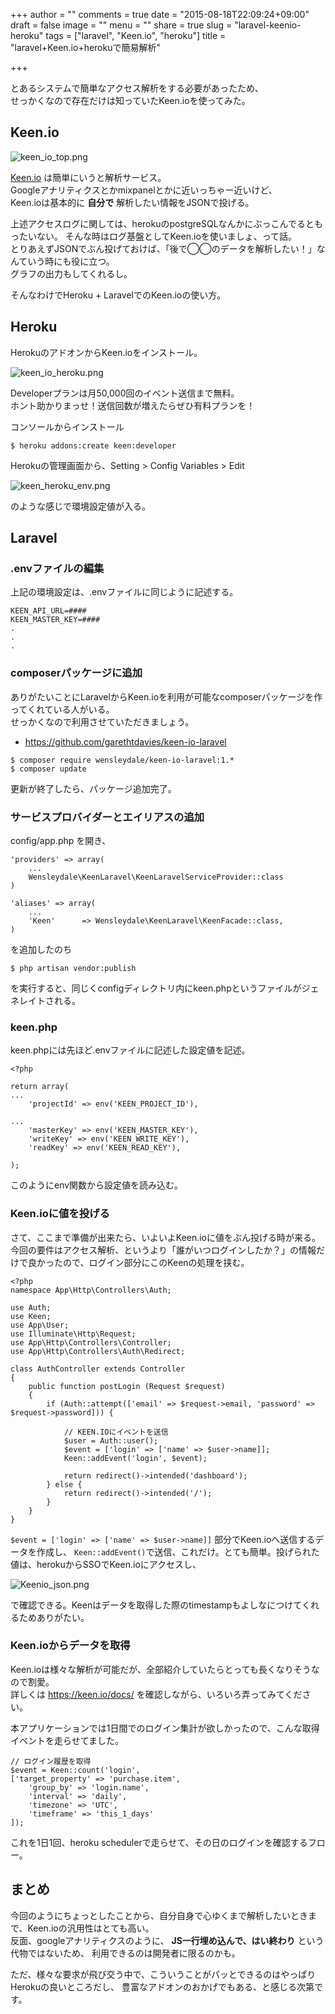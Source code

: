 +++
author = ""
comments = true
date = "2015-08-18T22:09:24+09:00"
draft = false
image = ""
menu = ""
share = true
slug = "laravel-keenio-heroku"
tags = ["laravel", "Keen.io", "heroku"]
title = "laravel+Keen.io+herokuで簡易解析"

+++

とあるシステムで簡単なアクセス解析をする必要があったため、  
せっかくなので存在だけは知っていたKeen.ioを使ってみた。

## Keen.io

![keen_io_top.png](/images/keen_io_top.png)

[Keen.io](https://keen.io/) は簡単にいうと解析サービス。  
Googleアナリティクスとかmixpanelとかに近いっちゃー近いけど、  
Keen.ioは基本的に **自分で** 解析したい情報をJSONで投げる。

上述アクセスログに関しては、herokuのpostgreSQLなんかにぶっこんでるともったいない。
そんな時はログ基盤としてKeen.ioを使いましょ、って話。  
とりあえずJSONでぶん投げておけば、「後で◯◯のデータを解析したい！」なんていう時にも役に立つ。  
グラフの出力もしてくれるし。  

そんなわけでHeroku + LaravelでのKeen.ioの使い方。


## Heroku

HerokuのアドオンからKeen.ioをインストール。

![keen_io_heroku.png](/images/keen_io_heroku.png)

Developerプランは月50,000回のイベント送信まで無料。  
ホント助かりまっせ！送信回数が増えたらぜひ有料プランを！  

コンソールからインストール

```
$ heroku addons:create keen:developer
```

Herokuの管理画面から、Setting > Config Variables > Edit

![keen_heroku_env.png](/images/keen_heroku_env.png)

のような感じで環境設定値が入る。

## Laravel


### .envファイルの編集

上記の環境設定は、.envファイルに同じように記述する。

```.env
KEEN_API_URL=####
KEEN_MASTER_KEY=####
.
.
.
```

### composerパッケージに追加

ありがたいことにLaravelからKeen.ioを利用が可能なcomposerパッケージを作ってくれている人がいる。  
せっかくなので利用させていただきましょう。

 * https://github.com/garethtdavies/keen-io-laravel

```
$ composer require wensleydale/keen-io-laravel:1.*
$ composer update
```

更新が終了したら、パッケージ追加完了。

### サービスプロバイダーとエイリアスの追加

config/app.php を開き、

```config/app.php
'providers' => array(
    ...
    Wensleydale\KeenLaravel\KeenLaravelServiceProvider::class
)

'aliases' => array(
    ...
    'Keen'      => Wensleydale\KeenLaravel\KeenFacade::class,
)
```

を追加したのち

```
$ php artisan vendor:publish
```

を実行すると、同じくconfigディレクトリ内にkeen.phpというファイルがジェネレイトされる。


### keen.php

keen.phpには先ほど.envファイルに記述した設定値を記述。

```keen.php
<?php

return array(
...
    'projectId' => env('KEEN_PROJECT_ID'),

...
    'masterKey' => env('KEEN_MASTER_KEY'),
    'writeKey' => env('KEEN_WRITE_KEY'),
    'readKey' => env('KEEN_READ_KEY'),

);
```

このようにenv関数から設定値を読み込む。


### Keen.ioに値を投げる

さて、ここまで準備が出来たら、いよいよKeen.ioに値をぶん投げる時が来る。  
今回の要件はアクセス解析、というより「誰がいつログインしたか？」の情報だけで良かったので、ログイン部分にこのKeenの処理を挟む。

```app/Controller/AuthController.php
<?php
namespace App\Http\Controllers\Auth;

use Auth;
use Keen;
use App\User;
use Illuminate\Http\Request;
use App\Http\Controllers\Controller;
use App\Http\Controllers\Auth\Redirect;

class AuthController extends Controller
{
    public function postLogin (Request $request)
    {
        if (Auth::attempt(['email' => $request->email, 'password' => $request->password])) {

            // KEEN.IOにイベントを送信
            $user = Auth::user();
            $event = ['login' => ['name' => $user->name]];
            Keen::addEvent('login', $event);

            return redirect()->intended('dashboard');
        } else {
            return redirect()->intended('/');
        }
    }
}
```

`$event = ['login' => ['name' => $user->name]]` 部分でKeen.ioへ送信するデータを作成し、
`Keen::addEvent()`で送信、これだけ。とても簡単。投げられた値は、herokuからSSOでKeen.ioにアクセスし、

![Keenio_json.png](/images/Keenio_json.png)

で確認できる。Keenはデータを取得した際のtimestampもよしなにつけてくれるためありがたい。

### Keen.ioからデータを取得

Keen.ioは様々な解析が可能だが、全部紹介していたらとっても長くなりそうなので割愛。  
詳しくは https://keen.io/docs/ を確認しながら、いろいろ弄ってみてください。  

本アプリケーションでは1日間でのログイン集計が欲しかったので、こんな取得イベントを走らせてました。

```
// ログイン履歴を取得
$event = Keen::count('login',
['target_property' => 'purchase.item',
    'group_by' => 'login.name',
    'interval' => 'daily',
    'timezone' => 'UTC',
    'timeframe' => 'this_1_days'
]);
```

これを1日1回、heroku schedulerで走らせて、その日のログインを確認するフロー。  


## まとめ

今回のようにちょっとしたことから、自分自身で心ゆくまで解析したいときまで、Keen.ioの汎用性はとても高い。  
反面、googleアナリティクスのように、 **JS一行埋め込んで、はい終わり** という代物ではないため、
利用できるのは開発者に限るのかも。  

ただ、様々な要求が飛び交う中で、こういうことがパッとできるのはやっぱりHerokuの良いところだし、
豊富なアドオンのおかげでもある、と感じる次第です。
